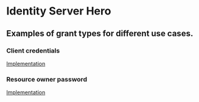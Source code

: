 # Identity Server Hero
## Examples of grant types for different use cases.

### Client credentials
[Implementation](https://github.com/sergiobarriel/identity-server-hero/blob/master/Superheros/Superheros.Console/Flows/ClientCredentialsFlow.cs)

### Resource owner password
[Implementation](https://github.com/sergiobarriel/identity-server-hero/blob/master/Superheros/Superheros.Console/Flows/ResourceOwnerPasswordFlow.cs)
